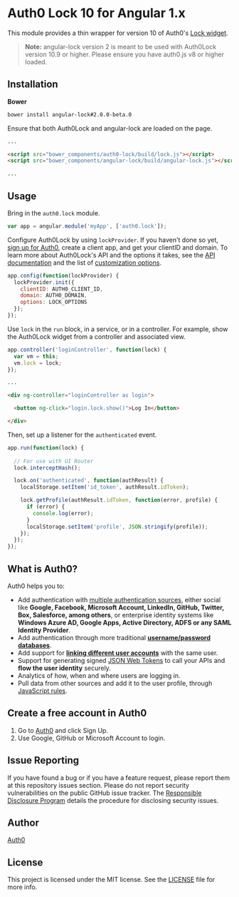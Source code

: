 # Auth0 Lock 10 for Angular 1.x

This module provides a thin wrapper for version 10 of Auth0's [Lock widget](https://auth0.com/docs/libraries/lock).

> **Note:** angular-lock version 2 is meant to be used with Auth0Lock version 10.9 or higher. Please ensure you have auth0.js v8 or higher loaded.

## Installation

**Bower**

```bash
bower install angular-lock#2.0.0-beta.0
```

Ensure that both Auth0Lock and angular-lock are loaded on the page.

```html
...

<script src="bower_components/auth0-lock/build/lock.js"></script>
<script src="bower_components/angular-lock/build/angular-lock.js"></script>

...
```

## Usage

Bring in the `auth0.lock` module.

```js
var app = angular.module('myApp', ['auth0.lock']);
```

Configure Auth0Lock by using `lockProvider`. If you haven't done so yet, [sign up for Auth0](https://auth0.com/signup), create a client app, and get your clientID and domain. To learn more about Auth0Lock's API and the options it takes, see the [API documentation](https://auth0.com/docs/libraries/lock) and the list of [customization options](https://auth0.com/docs/libraries/lock/v10/customization).

```js
app.config(function(lockProvider) {
  lockProvider.init({
    clientID: AUTH0_CLIENT_ID,
    domain: AUTH0_DOMAIN,
    options: LOCK_OPTIONS
  });
});
```

Use `lock` in the `run` block, in a service, or in a controller. For example, show the Auth0Lock widget from a controller and associated view.

```js
app.controller('loginController', function(lock) {
  var vm = this;
  vm.lock = lock;
});
```

```html
...

<div ng-controller="loginController as login">

  <button ng-click="login.lock.show()">Log In</button>

</div>
```

Then, set up a listener for the `authenticated` event.

```js
app.run(function(lock) {
  
  // For use with UI Router
  lock.interceptHash();

  lock.on('authenticated', function(authResult) {
    localStorage.setItem('id_token', authResult.idToken);

    lock.getProfile(authResult.idToken, function(error, profile) {
      if (error) {
        console.log(error);
      }
      localStorage.setItem('profile', JSON.stringify(profile));
    });
  });
});
```

## What is Auth0?

Auth0 helps you to:

* Add authentication with [multiple authentication sources](https://docs.auth0.com/identityproviders), either social like **Google, Facebook, Microsoft Account, LinkedIn, GitHub, Twitter, Box, Salesforce, among others**, or enterprise identity systems like **Windows Azure AD, Google Apps, Active Directory, ADFS or any SAML Identity Provider**.
* Add authentication through more traditional **[username/password databases](https://docs.auth0.com/mysql-connection-tutorial)**.
* Add support for **[linking different user accounts](https://docs.auth0.com/link-accounts)** with the same user.
* Support for generating signed [JSON Web Tokens](https://docs.auth0.com/jwt) to call your APIs and **flow the user identity** securely.
* Analytics of how, when and where users are logging in.
* Pull data from other sources and add it to the user profile, through [JavaScript rules](https://docs.auth0.com/rules).

## Create a free account in Auth0

1. Go to [Auth0](https://auth0.com) and click Sign Up.
2. Use Google, GitHub or Microsoft Account to login.

## Issue Reporting

If you have found a bug or if you have a feature request, please report them at this repository issues section. Please do not report security vulnerabilities on the public GitHub issue tracker. The [Responsible Disclosure Program](https://auth0.com/whitehat) details the procedure for disclosing security issues.

## Author

[Auth0](auth0.com)

## License

This project is licensed under the MIT license. See the [LICENSE](LICENSE) file for more info.
